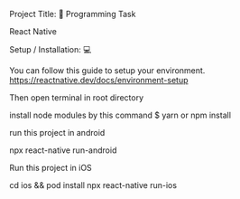 Project Title: 📛 Programming Task

React Native

Setup / Installation: 💻

You can follow this guide to setup your environment. https://reactnative.dev/docs/environment-setup

Then
open terminal in root directory

install node modules by this command $ yarn or npm install

run this project in android

npx react-native run-android

Run this project in iOS

cd ios && pod install npx react-native run-ios
